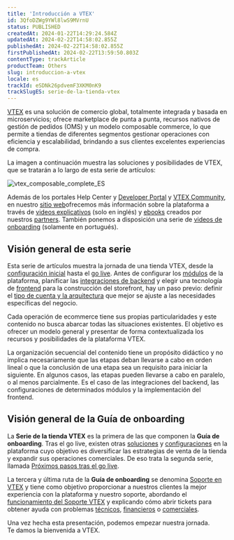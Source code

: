 ```yaml
---
title: 'Introducción a VTEX'
id: 3QfoDZWg9YWl8lwS9MVrnU
status: PUBLISHED
createdAt: 2024-01-22T14:29:24.584Z
updatedAt: 2024-02-22T14:58:02.855Z
publishedAt: 2024-02-22T14:58:02.855Z
firstPublishedAt: 2024-02-22T13:59:50.803Z
contentType: trackArticle
productTeam: Others
slug: introduccion-a-vtex
locale: es
trackId: eSDNk26pdvemF3XKM0nK9
trackSlugES: serie-de-la-tienda-vtex
---
```


[VTEX](https://vtex.com/co-es/) es una solución de comercio global, totalmente integrada y basada en microservicios; ofrece marketplace de punta a punta, recursos nativos de gestión de pedidos (OMS) y un modelo composable commerce, lo que permite a tiendas de diferentes segmentos gestionar operaciones con eficiencia y escalabilidad, brindando a sus clientes excelentes experiencias de compra.

La imagen a continuación muestra las soluciones y posibilidades de VTEX, que se tratarán a lo largo de esta serie de artículos:

![vtex_composable_complete_ES](//images.ctfassets.net/alneenqid6w5/7wKnayzJJYUKq2PLrGrfEc/80e21dd3aebbe2c74c752b8d61d7a2f9/vtex_composable_complete_ES.png)

<div class="alert alert-info">
Además de los portales Help Center y <a href="https://developers.vtex.com/">Developer Portal</a> y <a href="https://community.vtex.com/">VTEX Community</a>, en nuestro <a href="https://vtex.com/co-es/">sitio web</a>ofrecemos más información sobre la plataforma a través de <a href="https://vtex.com/br-pt/resources-category/product-demo-videos-br/">videos explicativos</a> (solo en inglés) y <a href="https://vtex.com/br-pt/resources-category/ebooks-br/">ebooks</a> creados por nuestros <a href="https://help.vtex.com/es/tracks/serie-de-la-tienda-vtex--eSDNk26pdvemF3XKM0nK9/4yPqZQyj0t675QpcG7H6yl#partners-de-implementacion">partners</a>. También ponemos a disposición una serie de <a href="https://sites.google.com/vtex.com.br/onboardingvtex/trilha">videos de onboarding</a> (solamente en portugués).
</div>

## Visión general de esta serie

Esta serie de artículos muestra la jornada de una tienda VTEX, desde la [configuración inicial](https://help.vtex.com/es/tracks/serie-de-la-tienda-vtex--eSDNk26pdvemF3XKM0nK9/4EPwTXx5oFdSG1dA3zIchz) hasta el [go live](https://help.vtex.com/es/tracks/serie-de-la-tienda-vtex--eSDNk26pdvemF3XKM0nK9/6xYnNxDHUcY6FyChgziCoH). Antes de configurar los [módulos](https://help.vtex.com/es/tracks/serie-de-la-tienda-vtex--eSDNk26pdvemF3XKM0nK9/75MX4aorniD0BYAB8Nwbo7) de la plataforma, planificar las [integraciones de backend](https://help.vtex.com/es/tracks/serie-de-la-tienda-vtex--eSDNk26pdvemF3XKM0nK9/7euXDZR5CCnVFSrXyczIhu) y elegir una tecnología de [frontend](https://help.vtex.com/es/tracks/serie-de-la-tienda-vtex--eSDNk26pdvemF3XKM0nK9/67SCtUreXxKYWhZh8n0zvZ) para la construcción del storefront, hay un paso previo: definir el [tipo de cuenta y la arquitectura](https://help.vtex.com/es/tracks/serie-de-la-tienda-vtex--eSDNk26pdvemF3XKM0nK9/4yPqZQyj0t675QpcG7H6yl) que mejor se ajuste a las necesidades específicas del negocio.

<div class="alert alert-warning">
Cada operación de ecommerce tiene sus propias particularidades y este contenido no busca abarcar todas las situaciones existentes. El objetivo es ofrecer un modelo general y presentar de forma contextualizada los recursos y posibilidades de la plataforma VTEX.
</div>

La organización secuencial del contenido tiene un propósito didáctico y no implica necesariamente que las etapas deban llevarse a cabo en orden lineal o que la conclusión de una etapa sea un requisito para iniciar la siguiente. En algunos casos, las etapas pueden llevarse a cabo en paralelo, o al menos parcialmente. Es el caso de las integraciones del backend, las configuraciones de determinados módulos y la implementación del frontend.

## Visión general de la Guía de onboarding

La **Serie de la tienda VTEX** es la primera de las que componen la **Guía de onboarding**. Tras el go live, existen otras [soluciones](https://help.vtex.com/es/tracks/proximos-pasos-tras-el-go-live--3J7WFZyvTcoiwkcIVFVhIS/1t2QBZvrOBSLgvHaAV9fYm) y [configuraciones](https://help.vtex.com/es/tracks/proximos-pasos-tras-el-go-live--3J7WFZyvTcoiwkcIVFVhIS/V1fs7IkfYMfn91ZVHTLu4) en la plataforma cuyo objetivo es diversificar las estrategias de venta de la tienda y expandir sus operaciones comerciales. De eso trata la segunda serie, llamada [Próximos pasos tras el go live](https://help.vtex.com/es/tracks/proximos-pasos-tras-el-go-live--3J7WFZyvTcoiwkcIVFVhIS/7bORBaAr4rIG3JgRi68jIK).

La tercera y última ruta de la **Guía de onboarding** se denomina [Soporte en VTEX](https://help.vtex.com/es/tracks/soporte-en-vtex--4AXsGdGHqExp9ZkiNq9eMy/7w7cUmbrdPEKpTMItjXEB8) y tiene como objetivo proporcionar a nuestros clientes la mejor experiencia con la plataforma y nuestro soporte, abordando el [funcionamiento del Soporte VTEX](https://help.vtex.com/es/tracks/soporte-en-vtex--4AXsGdGHqExp9ZkiNq9eMy/2Ik9CGbPeZIHHaYFsuyId3) y explicando cómo abrir tickets para obtener ayuda con problemas [técnicos](https://help.vtex.com/es/tracks/soporte-en-vtex--4AXsGdGHqExp9ZkiNq9eMy/3thRAdTB3gGwTB0e1fVL3T), [financieros](https://help.vtex.com/es/tracks/soporte-en-vtex--4AXsGdGHqExp9ZkiNq9eMy/3g2mhmPDx5GszNgLDICzsl) o [comerciales](https://help.vtex.com/es/tracks/soporte-en-vtex--4AXsGdGHqExp9ZkiNq9eMy/3KQWGgkPOwbFTPfBxL7YwZ).

Una vez hecha esta presentación, podemos empezar nuestra jornada.<br>
Te damos la bienvenida a VTEX.

